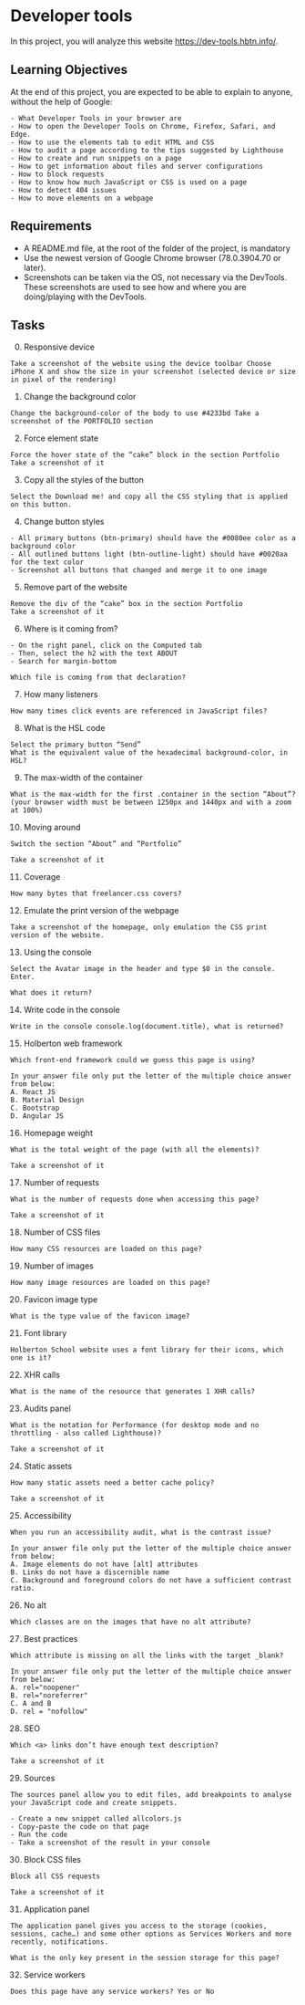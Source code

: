 # Developer tools

In this project, you will analyze this website https://dev-tools.hbtn.info/.

## Learning Objectives
At the end of this project, you are expected to be able to explain to anyone, without the help of Google:


```
- What Developer Tools in your browser are
- How to open the Developer Tools on Chrome, Firefox, Safari, and Edge.
- How to use the elements tab to edit HTML and CSS
- How to audit a page according to the tips suggested by Lighthouse
- How to create and run snippets on a page
- How to get information about files and server configurations
- How to block requests
- How to know how much JavaScript or CSS is used on a page
- How to detect 404 issues
- How to move elements on a webpage
```
## Requirements

- A README.md file, at the root of the folder of the project, is mandatory
- Use the newest version of Google Chrome browser (78.0.3904.70 or later).
- Screenshots can be taken via the OS, not necessary via the DevTools. These screenshots are used to see how and where you are doing/playing with the DevTools.

## Tasks
0. Responsive device
```
Take a screenshot of the website using the device toolbar Choose iPhone X and show the size in your screenshot (selected device or size in pixel of the rendering)
```
1. Change the background color
```
Change the background-color of the body to use #4233bd Take a screenshot of the PORTFOLIO section
```
2. Force element state
```
Force the hover state of the “cake” block in the section Portfolio Take a screenshot of it
```
3. Copy all the styles of the button
```
Select the Download me! and copy all the CSS styling that is applied on this button.
```
4. Change button styles
```
- All primary buttons (btn-primary) should have the #0080ee color as a background color
- All outlined buttons light (btn-outline-light) should have #0020aa for the text color
- Screenshot all buttons that changed and merge it to one image
```
5. Remove part of the website
```
Remove the div of the “cake” box in the section Portfolio
Take a screenshot of it
```
6. Where is it coming from?
```
- On the right panel, click on the Computed tab
- Then, select the h2 with the text ABOUT
- Search for margin-bottom

Which file is coming from that declaration?
```
7. How many listeners
```
How many times click events are referenced in JavaScript files?
```
8. What is the HSL code
```
Select the primary button “Send”
What is the equivalent value of the hexadecimal background-color, in HSL?
```
9. The max-width of the container
```
What is the max-width for the first .container in the section “About”? (your browser width must be between 1250px and 1440px and with a zoom at 100%)
```
10. Moving around
```
Switch the section “About” and “Portfolio”

Take a screenshot of it
```
11. Coverage
```
How many bytes that freelancer.css covers?
```
12. Emulate the print version of the webpage
```
Take a screenshot of the homepage, only emulation the CSS print version of the website.
```
13. Using the console
```
Select the Avatar image in the header and type $0 in the console. Enter.

What does it return?
```
14. Write code in the console
```
Write in the console console.log(document.title), what is returned?
```
15. Holberton web framework
```
Which front-end framework could we guess this page is using?

In your answer file only put the letter of the multiple choice answer from below:
A. React JS
B. Material Design
C. Bootstrap
D. Angular JS
```
16. Homepage weight
```
What is the total weight of the page (with all the elements)?

Take a screenshot of it
```

17. Number of requests
```
What is the number of requests done when accessing this page?

Take a screenshot of it
```
18. Number of CSS files
```
How many CSS resources are loaded on this page?
```
19. Number of images
```
How many image resources are loaded on this page?
```
20. Favicon image type
```
What is the type value of the favicon image?
```
21. Font library
```
Holberton School website uses a font library for their icons, which one is it?
```
22. XHR calls
```
What is the name of the resource that generates 1 XHR calls?
```
23. Audits panel
```
What is the notation for Performance (for desktop mode and no throttling - also called Lighthouse)?

Take a screenshot of it
```
24. Static assets
```
How many static assets need a better cache policy?

Take a screenshot of it
```
25. Accessibility
```
When you run an accessibility audit, what is the contrast issue?

In your answer file only put the letter of the multiple choice answer from below:
A. Image elements do not have [alt] attributes
B. Links do not have a discernible name
C. Background and foreground colors do not have a sufficient contrast ratio.
```
26. No alt
```
Which classes are on the images that have no alt attribute?
```
27. Best practices
```
Which attribute is missing on all the links with the target _blank?

In your answer file only put the letter of the multiple choice answer from below:
A. rel="noopener"
B. rel="noreferrer"
C. A and B
D. rel = "nofollow"
```
28. SEO
```
Which <a> links don’t have enough text description?

Take a screenshot of it
```
29. Sources
```
The sources panel allow you to edit files, add breakpoints to analyse your JavaScript code and create snippets.

- Create a new snippet called allcolors.js
- Copy-paste the code on that page
- Run the code
- Take a screenshot of the result in your console
```
30. Block CSS files
```
Block all CSS requests

Take a screenshot of it
```
31. Application panel
```
The application panel gives you access to the storage (cookies, sessions, cache…) and some other options as Services Workers and more recently, notifications.

What is the only key present in the session storage for this page?
```
32. Service workers
```
Does this page have any service workers? Yes or No
```
